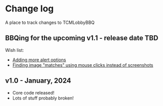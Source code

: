 # Change log
A place to track changes to TCMLobbyBBQ

## BBQing for the upcoming v1.1 - release date TBD
Wish list:
* [Adding more alert options](https://github.com/7MinSec/TCMLobbyBBQ/issues/1)
* [Finding image "matches" using mouse clicks instead of screenshots](https://github.com/7MinSec/TCMLobbyBBQ/issues/2)

## v1.0 - January, 2024
* Core code released!
* Lots of stuff probably broken!
